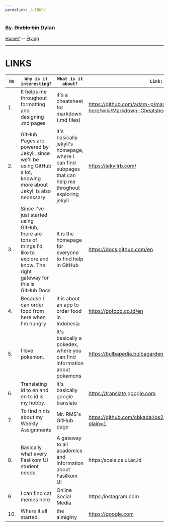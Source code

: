 ```yaml
---
permalink: /LINKS/
---
```


### By. ~~Diablo bin~~ Dylan

[Home?](https://www.instagram.com/dylan.pribadi) -- [Flying](https://m.metaco.gg/pokemon-unite/panduan-pokemon-unite-build-ability-item-dragonite)

---
# LINKS

`No`| `Why is it interesting?`| `What is it about?` | `Link:`  
--- |--- | --- | ---
1. | It helps me throughout formatting and designing .md pages | it's a cheatsheet for markdown (.md files) | https://github.com/adam-p/markdown-here/wiki/Markdown-Cheatsheet
2. | GitHub Pages are powered by Jekyll, since we'll be using GitHub a lot, knowing more about Jekyll is also necessary | it's basically jekyll's homepage, where I can find subpages that can help me throghout exploring jekyll | https://jekyllrb.com/ 
3. | Since I've just started using GitHub, there are tons of things I'd like to explore and know. The right gateway for this is GitHub Docs | It is the homepage for everyone to find help in GitHub | https://docs.github.com/en
4. | Because I can order food from here when I'm hungry | it is about an app to order food in Indonesia | https://gofood.co.id/en
5. | I love pokemon. | It's basically a pokedex, where you can find information about pokemons | https://bulbapedia.bulbagarden.net
6. | Translating id to en and en to id is my hobby. | it's basically google translate | https://translate.google.com
7. | To find hints about my Weekly Assignments | Mr. RMS's GitHub page | https://github.com/cbkadal/os222/blob/master/links.md?plain=1
8. | Basically what every Fasilkom UI student needs | A gateway to all academics and information about Fasilkom UI | https:/scele.cs.ui.ac.id
9. | I can find cat memes here. | Online Social Media | https:/instagram.com 
10. | Where it all started. | the almighty | https://google.com
